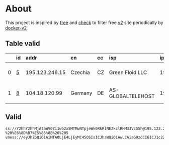
# About

This project is inspired by [free](https://github.com/freefq/free) and [check](https://github.com/yeahwu/check) to filter free [v2](https://github.com/v2fly/v2ray-core) site periodically by [docker-v2](https://hub.docker.com/r/v2ray/official)

    

## Table valid
|    | id                 | addr           | cn      | cc   | isp               | ip             | chatgpt          |
|---:|:-------------------|:---------------|:--------|:-----|:------------------|:---------------|:-----------------|
|  0 | [5](config/5.json) | 195.123.246.15 | Czechia | CZ   | Green Floid LLC   | 195.123.246.15 | Yes (Region: CZ) |
|  1 | [8](config/8.json) | 104.18.120.99  | Germany | DE   | AS-GLOBALTELEHOST | 193.108.118.34 | Yes (Region: DE) |

## Valid
```
ss://Y2hhY2hhMjAtaWV0Zi1wb2x5MTMwNTpjeWk0RkRlNEZkclRHM3JVcG5h@195.123.246.15:51348#github.com/freefq%20-%20%E6%8D%B7%E5%85%8B%20%205
vmess://eyJhZGQiOiAiMTA0LjE4LjEyMC45OSIsICJhaWQiOiAwLCAiaG9zdCI6ICJ1c2ZyZWUuc3VwZXJuaWtlLmNvbSIsICJpZCI6ICJiZjFlYWY3Ni1kMWE5LTQxYmEtOGZmOS04OGVjMDgzYmQ2YjEiLCAibmV0IjogIndzIiwgInBhdGgiOiAiLyIsICJwb3J0IjogNDQzLCAicHMiOiAiZ2l0aHViLmNvbS9mcmVlZnEgLSBcdTdmOGVcdTU2ZmRDbG91ZEZsYXJlXHU1MTZjXHU1M2Y4Q0ROXHU4MjgyXHU3MGI5IDgiLCAidGxzIjogInRscyIsICJ0eXBlIjogImF1dG8iLCAic2VjdXJpdHkiOiAiYXV0byIsICJza2lwLWNlcnQtdmVyaWZ5IjogdHJ1ZSwgInNuaSI6ICIifQ==
```

